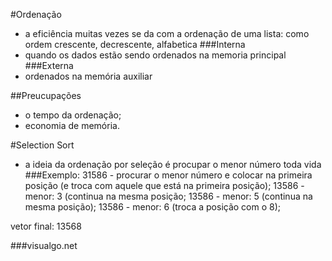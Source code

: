 #Ordenação
- a eficiência muitas vezes se da com a ordenação de uma lista: como ordem crescente, decrescente, alfabetica
###Interna
- quando os dados estão sendo ordenados na memoria principal
###Externa
- ordenados na memória auxiliar

##Preucupações
- o tempo da ordenação;
- economia de memória.

#Selection Sort
- a ideia da ordenação por seleção é procupar o menor número toda vida
###Exemplo:
31586 - procurar o menor número e colocar na primeira posição (e troca com aquele que está na primeira posição);
13586 - menor: 3 (continua na mesma posição;
13586 - menor: 5 (continua na mesma posição);
13586 - menor: 6 (troca a posição com o 8);

vetor final: 13568

###visualgo.net

